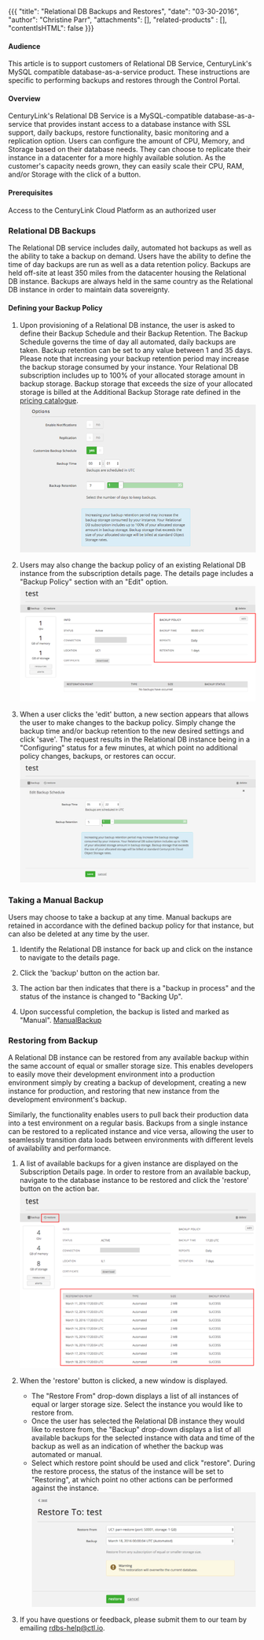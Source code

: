 {{{
  "title": "Relational DB Backups and Restores",
  "date": "03-30-2016",
  "author": "Christine Parr",
  "attachments": [],
  "related-products" : [],
  "contentIsHTML": false
}}}

#### Audience
This article is to support customers of Relational DB Service, CenturyLink's MySQL compatible database-as-a-service product. These instructions are specific to performing backups and restores through the Control Portal.

#### Overview
CenturyLink's Relational DB Service is a MySQL-compatible database-as-a-service that provides instant access to a database instance with SSL support, daily backups, restore functionality, basic monitoring and a replication option. Users can configure the amount of CPU, Memory, and Storage based on their database needs. They can choose to replicate their instance in a datacenter for a more highly available solution. As the customer's capacity needs grown, they can easily scale their CPU, RAM, and/or Storage with the click of a button.

#### Prerequisites
Access to the CenturyLink Cloud Platform as an authorized user

### Relational DB Backups
The Relational DB service includes daily, automated hot backups as well as the ability to take a backup on demand. Users have the ability to define the time of day backups are run as well as a data retention policy. Backups are held off-site at least 350 miles from the datacenter housing the Relational DB instance. Backups are always held in the same country as the Relational DB instance in order to maintain data sovereignty.

#### Defining your Backup Policy

1. Upon provisioning of a Relational DB instance, the user is asked to define their Backup Schedule and their Backup Retention. The Backup Schedule governs the time of day all automated, daily backups are taken. Backup retention can be set to any value between 1 and 35 days. Please note that increasing your backup retention period may increase the backup storage consumed by your instance. Your Relational DB subscription includes up to 100% of your allocated storage amount in backup storage. Backup storage that exceeds the size of your allocated storage is billed at the Additional Backup Storage rate defined in the [pricing catalogue](https://www.ctl.io/pricing/#/va1).
   ![DefineBackupPolicy](../images/rdbs-define-backup-policy.png)

2. Users may also change the backup policy of an existing Relational DB instance from the subscription details page. The details page includes a "Backup Policy" section with an "Edit" option.
   ![BackupPolicy](../images/rdbs-backup-policy.png)

3. When a user clicks the 'edit' button, a new section appears that allows the user to make changes to the backup policy. Simply change the backup time and/or backup retention to the new desired settings and click 'save'. The request results in the Relational DB instance being in a "Configuring" status for a few minutes, at which point no additional policy changes, backups, or restores can occur.
   ![EditBackupPolicy](../images/rdbs-edit-backup-policy.png)

### Taking a Manual Backup
Users may choose to take a backup at any time. Manual backups are retained in accordance with the defined backup policy for that instance, but can also be deleted at any time by the user.
1. Identify the Relational DB instance for back up and click on the instance to navigate to the details page.

2. Click the 'backup' button on the action bar.

3. The action bar then indicates that there is a "backup in process" and the status of the instance is changed to "Backing Up".

4. Upon successful completion, the backup is listed and marked as "Manual".
   [ManualBackup](../images/rdbs-manual-backup.png)

### Restoring from Backup
A Relational DB instance can be restored from any available backup within the same account of equal or smaller storage size. This enables developers to easily move their development environment into a production environment simply by creating a backup of development, creating a new instance for production, and restoring that new instance from the development environment's backup.

Similarly, the functionality enables users to pull back their production data into a test environment on a regular basis. Backups from a single instance can be restored to a replicated instance and vice versa, allowing the user to seamlessly transition data loads between environments with different levels of availability and performance.

1. A list of available backups for a given instance are displayed on the Subscription Details page. In order to restore from an available backup, navigate to the database instance to be restored and click the 'restore' button on the action bar.
   ![BackupRestore](../images/rdbs-backup-restore.png)

2. When the 'restore' button is clicked, a new window is displayed.
   * The "Restore From" drop-down displays a list of all instances of equal or larger storage size. Select the instance you would like to restore from.
   * Once the user has selected the Relational DB instance they would like to restore from, the "Backup" drop-down displays a list of all available backups for the selected instance with data and time of the backup as well as an indication of whether the backup was automated or manual.
   * Select which restore point should be used and click "restore". During the restore process, the status of the instance will be set to "Restoring", at which point no other actions can be performed against the instance.
   ![Restore](../images/rdbs-restore.png)

3. If you have questions or feedback, please submit them to our team by emailing <a href="mailto:rdbs-help@ctl.io">rdbs-help@ctl.io</a>.
